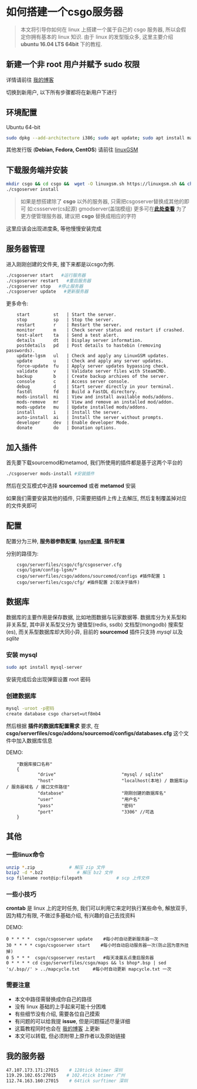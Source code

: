
# 如何搭建一个csgo服务器

> 本文将引导你如何在 linux 上搭建一个属于自己的 csgo 服务器, 所以会假定你拥有基本的 linux 知识.
由于 linux 的发型版众多, 这里主要介绍 **ubuntu 16.04 LTS 64bit** 下的教程.

## 新建一个非 root 用户并赋予 sudo 权限
详情请前往 [我的博客](https://blog.fre-ak.me/archives/linux-add-newuser.html)

切换到新用户, 以下所有步骤都将在新用户下进行

## 环境配置

Ubuntu 64-bit
```bash
sudo dpkg --add-architecture i386; sudo apt update; sudo apt install mailutils postfix curl wget file bzip2 gzip unzip bsdmainutils python util-linux ca-certificates binutils bc jq tmux lib32gcc1 libstdc++6 libstdc++6:i386 lib32z1
```

其他发行版 (**Debian, Fedora, CentOS**) 请前往 [linuxGSM](https://linuxgsm.com/lgsm/csgoserver/)


## 下载服务端并安装

```bash
mkdir csgo && cd csgo &&  wget -O linuxgsm.sh https://linuxgsm.sh && chmod +x linuxgsm.sh && bash linuxgsm.sh csgoserver
./csgoserver install
```
>如果是想搭建除了 **csgo** 以外的服务器, 只需把csgoserver替换成其他的即可 如:cssserver(cs起源) gmodserver(盖瑞模组) 更多可在[**此处查看**](https://linuxgsm.com/lgsm/) 为了更方便管理服务器, 建议把 **csgo** 替换成相应的字符

这里应该会出现进度条, 等他慢慢安装完成

## 服务器管理

进入刚刚创建的文件夹, 接下来都是以csgo为例.

```bash
./csgoserver start   #运行服务器
./csgoserver restart   #重启服务器
./csgoserver stop   #停止服务器
./csgoserver update   #更新服务器
```

更多命令:
>
        start         st   | Start the server.
        stop          sp   | Stop the server.
        restart       r    | Restart the server.
        monitor       m    | Check server status and restart if crashed.
        test-alert    ta   | Send a test alert.
        details       dt   | Display server information.
        postdetails   pd   | Post details to hastebin (removing passwords).
        update-lgsm   ul   | Check and apply any LinuxGSM updates.
        update        u    | Check and apply any server updates.
        force-update  fu   | Apply server updates bypassing check.
        validate      v    | Validate server files with SteamCMD.
        backup        b    | Create backup archives of the server.
        console       c    | Access server console.
        debug         d    | Start server directly in your terminal.
        fastdl        fd   | Build a FastDL directory.
        mods-install  mi   | View and install available mods/addons.
        mods-remove   mr   | View and remove an installed mod/addon.
        mods-update   mu   | Update installed mods/addons.
        install       i    | Install the server.
        auto-install  ai   | Install the server without prompts.
        developer     dev  | Enable developer Mode.
        donate        do   | Donation options.

## 加入插件

首先要下载sourcemod和metamod, 我们所使用的插件都是基于这两个平台的

```bash
./csgoserver mods-install #安装插件
```

然后在交互模式中选择 **sourcemod** 或者 **metamod** 安装

如果我们需要安装其他的插件, 只需要把插件上传上去解压, 然后复制覆盖掉对应的文件夹即可

## 配置

配置分为三种, **服务器参数配置**, **[lgsm配置](https://docs.linuxgsm.com/configuration/linuxgsm-config)**, **插件配置**

分别的路径为:

>
        csgo/serverfiles/csgo/cfg/csgoserver.cfg
        csgo/lgsm/config-lgsm/*
        csgo/serverfiles/csgo/addons/sourcemod/configs #插件配置 1
        csgo/serverfiles/csgo/cfg/ #插件配置 2(取决于插件)

## 数据库

数据库的主要作用是保存数据, 比如地图数据与玩家数据等.
数据库分为关系型和非关系型, 其中非关系型又分为 键值型(redis, ssdb) 文档型(mongodb) 搜索型(es), 而关系型数据库却大同小异, 目前的 **sourcemod** 插件只支持 *mysql* 以及 *sqlite*

### 安装 **mysql**

```bash
sudo apt install mysql-server
```

安装完成后会出现弹窗设置 root 密码

### 创建数据库

```bash
mysql -uroot -p密码
create database csgo charset=utf8mb4
```

然后根据 **插件的数据库配置需求** 要求, 在 **csgo/serverfiles/csgo/addons/sourcemod/configs/databases.cfg** 这个文件中加入数据库信息

DEMO:
>
        "数据库接口名称"
        {
                "drive"                         "mysql / sqlite"
                "host"                          "localhost(本地) / 数据库ip / 服务器域名 / 接口文件路径"
                "database"                      "刚刚创建的数据库名"
                "user"                          "用户名"
                "pass"                          "密码"
                "port"                          "3306" //可选
        }

## 其他

### 一些linux命令

```bash
unzip *.zip             # 解压 zip 文件
bzip2 -d *.bz2             # 解压 bz2 文件
scp filename root@ip:filepath             # scp 上传文件
```

### 一些小技巧

**crontab** 是 linux 上的定时任务, 我们可以利用它来定时执行某些命令, 解放双手, 因为精力有限, 不做过多基础介绍, 有兴趣的自己去找资料

DEMO:
>
    0 * * * *  csgo/csgoserver update    #每小时自动更新服务器一次
    30 * * * * csgo/csgoserver start    #每小时自动启动服务器一次(防止因为意外挂掉)
    0 5 * * *  csgo/csgoserver restart   #每天凌晨五点重启服务器
    0 * * * * cd csgo/serverfiles/csgo/maps && ls bhop*.bsp | sed 's/.bsp//' > ../mapcycle.txt     #每小时自动更新 mapcycle.txt 一次

### 需要注意

+ 本文中路径需替换成你自己的路径
+ 没有 linux 基础的上手起来可能十分困难
+ 有些细节没有介绍, 需要各位自己摸索
+ 有问题的可以给我提 **issue**, 但是问题描述尽量详细
+ 这篇教程同时也会在 [我的博客](https://blog.fre-ak.me/archives/how-to-build-csgoserver.html) 上更新
+ 本文可以转载, 但必须附带上原作者以及原始链接

## 我的服务器

```bash
47.107.173.171:27015    # 128tick btimer 深圳
119.29.102.65:27015    # 102.4tick btimer 广州
112.74.163.160:27015    # 64tick surftimer 深圳
```
